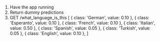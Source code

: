 1. Have the app running
2. Return dummy predictions
3. GET /what_language_is_this
[
{ class: 'German', value: 0.10 },
{ class: 'Esperanto', value: 0.10 },
{ class: 'French', value: 0.10 },
{ class: 'Italian', value: 0.50 },
{ class: 'Spanish', value: 0.05 },
{ class: 'Turkish', value: 0.05 },
{ class: 'English', value: 0.10 },
]



